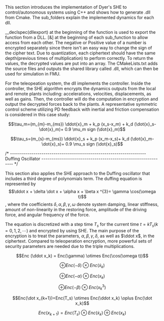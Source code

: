 This section introduces the implementation of Dyer's SHE to control/autonomous systems using C++ and shows how to generate .dll from Cmake. The sub_folders explain the implemented dynamics for each dll. 

__declspec(dllexport) at the beginning of the function is used to export the function from a DLL. [&] at the beginning of each sub_function to allow access from each other. The negative or Positive value of a number is encrypted separately since there isn't an easy way to change the sign of the cipher text. Due to quantization, each ciphertext should have the same depth(previous times of multiplication) to perform correctly. To return the values, the decrypted values are put into an array. The CMakeLists.txt adds the source files and outputs the shared library called <name>.dll, which can then be used for simulation in FMU. 

For the teleopeation system, the dll implements the controller. Inside the controller, the SHE algorithm encrypts the dynamics outputs from the local and remote plants including: accelerations, velocities, displacements, as well as gains. Then, the controller will do the computation in encryption and output the decrypted forces back to the plants. A representative symmetric control scheme utilizing PD feedback with inertial and friction compensation is considered in this case study:

$$\tau_m=(m_{m}-m_{ms}) \ddot{x}_m + k_p (x_s-x_m) +
k_d (\dot{x}_s-\dot{x}_m)+ 0.9 \mu_m sign (\dot{x}_m)$$

$$\tau_s=(m_{s}-m_{ms}) \ddot{x}_s + k_p (x_m-x_s)+
k_d (\dot{x}_m-\dot{x}_s)+ 0.9 \mu_s sign (\dot{x}_s)$$

/* --------------------------------------------------------------------- Duffing Oscillator --------------------------------------------------------------- */        

This section also applies the SHE approach to the Duffing oscillator that includes a third degree of polynomials term. The duffing equation is represented by
$$\ddot x + \delta \dot x + \alpha x + \beta x ^{3}= \gamma \cos(\omega t)$$, where the coefficients $\delta, \alpha, \beta, \gamma, \omega$  denote system
damping, linear stiffness, amount of non-linearity in the restoring force, amplitude of the driving force, and angular frequency of the force. 

The equation is discretized with a step time $T_s$ for the current time $t=k T_s (k=0,1,2,\cdots$) and encrypted by using SHE. The main purpose of the encryption is to treat the parameters, $\alpha, \beta, \gamma, \delta$, as well as $\ddot x$, in the ciphertext. Compared to teleoperation encryption, more powerful sets of security parameters are needed due to the triple multiplications. 

$$Enc (\ddot x_k) = Enc(\gamma) \otimes Enc(\cos(\omega t))$$
        
$$\oplus Enc(-\delta) \otimes Enc(\dot x_k)$$
        
$$\oplus Enc(-\alpha) \otimes Enc(x_k)$$
        
$$\oplus Enc(-\beta) \otimes Enc(x_k^{3})$$
        
$$Enc(\dot x_{k+1})=Enc(T_s) \otimes Enc(\ddot x_k) \oplus Enc(\dot x_k)$$

$$Enc(x_{k+1})=Enc(T_s) \otimes Enc(\dot x_k) \oplus Enc(x_k)$$
